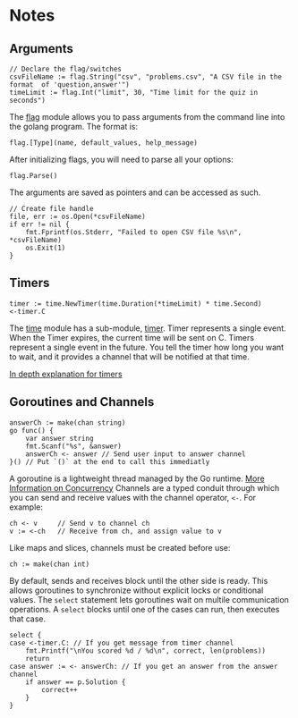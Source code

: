 # Notes

## Arguments
```golang
// Declare the flag/switches
csvFileName := flag.String("csv", "problems.csv", "A CSV file in the format  of 'question,answer'")
timeLimit := flag.Int("limit", 30, "Time limit for the quiz in seconds")
```

The [flag](https://pkg.go.dev/flag) module allows you to pass arguments from the command line into the golang program. The format is:
```
flag.[Type](name, default_values, help_message)
```

After initializing flags, you will need to parse all your options:
```golang
flag.Parse()
```

The arguments are saved as pointers and can be accessed as such.
```golang
// Create file handle
file, err := os.Open(*csvFileName)
if err != nil {
    fmt.Fprintf(os.Stderr, "Failed to open CSV file %s\n", *csvFileName)
    os.Exit(1)
}
```

## Timers
```golang
timer := time.NewTimer(time.Duration(*timeLimit) * time.Second)
<-timer.C
```
The [time](https://pkg.go.dev/time) module has a sub-module, [timer](https://pkg.go.dev/time#Timer). Timer represents a single event. When the Timer expires, the current time will be sent on C. Timers represent a single event in the future. You tell the timer how long you want to wait, and it provides a channel that will be notified at that time.

[In depth explanation for timers](https://gobyexample.com/timers)

## Goroutines and Channels
```golang
answerCh := make(chan string)
go func() {
    var answer string
    fmt.Scanf("%s", &answer)
    answerCh <- answer // Send user input to answer channel
}() // Put `()` at the end to call this immediatly
```
A goroutine is a lightweight thread managed by the Go runtime. [More Information on Concurrency](https://go.dev/tour/concurrency/1)
Channels are a typed conduit through which you can send and receive values with the channel operator, `<-`. For example:
```golang
ch <- v     // Send v to channel ch
v := <-ch   // Receive from ch, and assign value to v
```
Like maps and slices, channels must be created before use:
```golang
ch := make(chan int)
```
By default, sends and receives block until the other side is ready. This allows goroutines to synchronize without explicit locks or conditional values.
The `select` statement lets goroutines wait on multile communication operations. A `select` blocks until one of the cases can run, then executes that case.
```golang
select {
case <-timer.C: // If you get message from timer channel
    fmt.Printf("\nYou scored %d / %d\n", correct, len(problems))
    return
case answer := <- answerCh: // If you get an answer from the answer channel
    if answer == p.Solution {
        correct++
    }
}
```